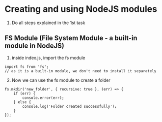 # Creating and using NodeJS modules
1. Do all steps explained in the 1st task

## FS Module (File System Module - a built-in module in NodeJS)
1. inside index.js, import the fs module
```
import fs from 'fs'; 
// as it is a built-in module, we don't need to install it separately
```
2. Now we can use the fs module to create a folder
```
fs.mkdir('new_folder', { recursive: true }, (err) => {
    if (err) {
        console.error(err);
    } else {
        console.log('Folder created successfully');
    }
});
```